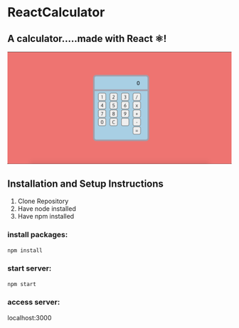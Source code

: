 # ReactCalculator

## A calculator.....made with React ⚛️!

<img src=https://github.com/22anirudhk/ReactCalculator/blob/master/react-calculator-picture.png />


## Installation and Setup Instructions

1. Clone Repository
2. Have node installed
3. Have npm installed

### install packages:
`npm install`
### start server:
`npm start `
### access server:
localhost:3000
